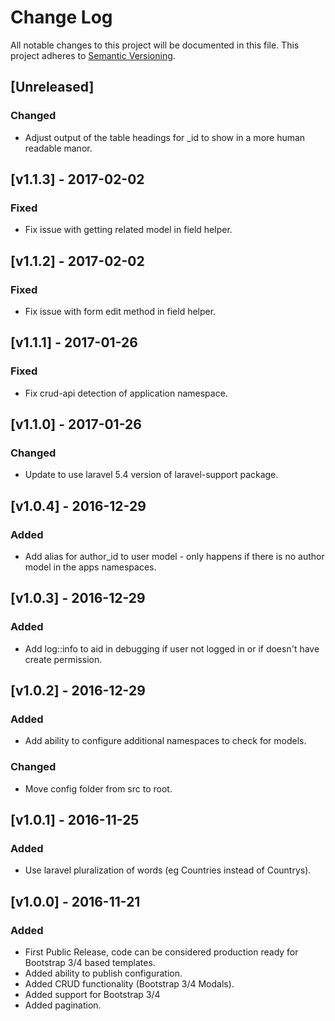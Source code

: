 # Change Log
All notable changes to this project will be documented in this file.
This project adheres to [Semantic Versioning](http://semver.org/).

## [Unreleased]
### Changed
 - Adjust output of the table headings for _id to show in a more human readable manor.

## [v1.1.3] - 2017-02-02
### Fixed
 - Fix issue with getting related model in field helper.

## [v1.1.2] - 2017-02-02
### Fixed
 - Fix issue with form edit method in field helper.

## [v1.1.1] - 2017-01-26
### Fixed
 - Fix crud-api detection of application namespace.

## [v1.1.0] - 2017-01-26
### Changed
 - Update to use laravel 5.4 version of laravel-support package.

## [v1.0.4] - 2016-12-29
### Added
 - Add alias for author_id to user model - only happens if there is no author model in the apps namespaces.

## [v1.0.3] - 2016-12-29
### Added
 - Add log::info to aid in debugging if user not logged in or if doesn't have create permission.

## [v1.0.2] - 2016-12-29
### Added
 - Add ability to configure additional namespaces to check for models.
 
### Changed
 - Move config folder from src to root.

## [v1.0.1] - 2016-11-25
### Added
 - Use laravel pluralization of words (eg Countries instead of Countrys).

## [v1.0.0] - 2016-11-21
### Added
 - First Public Release, code can be considered production ready for Bootstrap 3/4 based templates.
 - Added ability to publish configuration.
 - Added CRUD functionality (Bootstrap 3/4 Modals).
 - Added support for Bootstrap 3/4
 - Added pagination.
